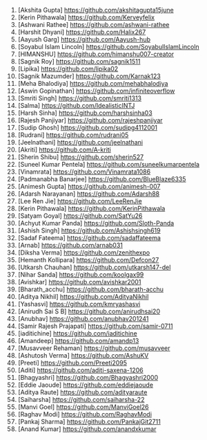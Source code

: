 1) [Akshita Gupta] https://github.com/akshitagupta15june
2) [Kerin Pithawala] https://github.com/Kerveyfelix
3) [Ashwani Rathee] https://github.com/ashwani-rathee
4) [Harshit Dhyani] https://github.com/Halix267
5) [Aayush Garg] https://github.com/Aayush-hub
6) [Soyabul Islam Lincoln] https://github.com/SoyabulIslamLincoln
7) [HIMANSHU] https://github.com/himanshu007-creator
8) [Sagnik Roy] https://github.com/sagnik1511
9) [Lipika] https://github.com/lipika02
10) [Sagnik Mazumder] https://github.com/Karnak123
11) [Meha Bhalodiya] https://github.com/mehabhalodiya
12) [Aswin Gopinathan] https://github.com/infiniteoverflow
13) [Smriti Singh] https://github.com/smriti1313
14) [Salma] https://github.com/IdealisticINTJ
15) [Harsh Sinha] https://github.com/harshsinha03
16) [Rajesh Panjiyar] https://github.com/rajeshpanjiyar
17) [Sudip Ghosh] https://github.com/sudipg4112001
18) [Rudrani] https://github.com/rudrani05
19) [Jeelnathani] https://github.com/jeelnathani
20) [Akriti] https://github.com/A-kriti
21) [Sherin Shibu] https://github.com/sherin527
22) [Suneel Kumar Pentela] https://github.com/suneelkumarpentela
23) [Vinamrata] https://github.com/Vinamrata1086
24) [Padmanabha Banarjee] https://github.com/BlueBlaze6335
25) [Animesh Gupta] https://github.com/animesh-007
26) [Adarsh Narayanan] https://github.com/Adarsh88
27) [Lee Ren Jie] https://github.com/LeeRenJie
28) [Kerin Pithawala] https://github.com/KerinPithawala
29) [Satyam Goyal] https://github.com/SatYu26
30) [Achyut Kumar Panda] https://github.com/Sloth-Panda
31) [Ashish Singh] https://github.com/Ashishsingh619
32) [Sadaf Fateema] https://github.com/sadaffateema
33) [Arnab] https://github.com/arnab031
34) [Diksha Verma] https://github.com/zenithexpo
35) [Hemanth Kollipara] https://github.com/Defcon27
36) [Utkarsh Chauhan] https://github.com/utkarsh147-del
37) [Nihar Sanda] https://github.com/koolgax99
38) [Avishkar] https://github.com/avishkar2001
39) [Bharath_acchu] https://github.com/bharath-acchu
40) [Aditya Nikhil] https://github.com/AdityaNikhil
41) [Yashasvi] https://github.com/kmryashasvi
42) [Anirudh Sai S B] https://github.com/anirudhsai20
43) [Anubhav] https://github.com/anubhav201241
44) [Samir Rajesh Prajapati] https://github.com/samir-0711
45) [iaditichine] https://github.com/iaditichine
46) [Amandeep] https://github.com/amandp13
47) [Musavveer Rehaman] https://github.com/musavveer
48) [Ashutosh Verma] https://github.com/AshuKV
49) [Preeti] https://github.com/Preeti2095
50) [Aditi] https://github.com/aditi-saxena-1206
51) [Bhagyashri] https://github.com/Bhagyashri2000
52) [Eddie Jaoude] https://github.com/eddiejaoude
53) [Aditya Raute] https://github.com/adityaraute
54) [Saiharsha] https://github.com/saiharsha-22
55) [Manvi Goel] https://github.com/ManviGoel26
56) [Raghav Modi] https://github.com/RaghavModi
57) [Pankaj Sharma] https://github.com/PankajGit2711
58) [Anand Kumar] https://github.com/anandxkumar